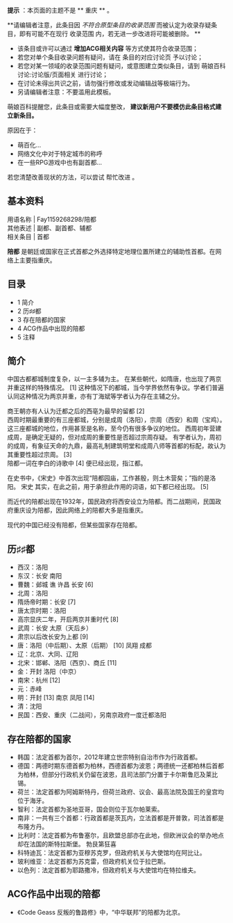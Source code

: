 **提示** ：本页面的主题不是 ** 重庆  ** 。

**请编辑者注意，此条目因 _不符合原型条目的收录范围_ 而被认定为收录存疑条目，即有可能不在现行  收录范围  内，若无进一步改进将可能被删除。 **  

  * 该条目或许可以通过 **增加ACG相关内容** 等方式使其符合收录范围； 
  * 若您对单个条目收录问题有疑问，请在  条目的对应讨论页  予以讨论； 
  * 若您对某一领域的收录范围问题有疑问，或意图建立类似条目，请到  萌娘百科讨论:讨论版/页面相关  进行讨论； 
  * 在讨论未得出共识之前，请勿强行修改或发动编辑战等极端行为。 
  * 另请编辑者注意：不要滥用此模板。 

萌娘百科提醒您，此条目或需要大幅度整改， **建议新用户不要模仿此条目格式建立新条目。**

原因在于：  

  * 萌百化… 
  * 网络文化中对于特定城市的称呼 
  * 在一些RPG游戏中也有副首都… 

若您清楚改善现状的方法，可以尝试  帮忙改进  。

**基本资料**  
---  
用语名称  |  Fay1159268298/陪都   
其他表述  |  副都、副首都、辅都   
相关条目  |  首都   
  
**陪都** 是朝廷或国家在正式首都之外选择特定地理位置所建立的辅助性首都。在网络上主要指重庆。

##  目录

  * 1  简介 
  * 2  历♯♯都 
  * 3  存在陪都的国家 
  * 4  ACG作品中出现的陪都 
  * 5  注释 

##  简介

中国古都都城制度复杂，以一主多辅为主。 在某些朝代，如隋唐，也出现了两京并重这样的特殊情况。  [1]
这种情况下的都城，当今学界依然有争议。学者们普遍认同这种情况为两京并重，亦有丁海斌等学者认为存在主辅之分。

商王朝亦有人认为迁都之后的西亳为最早的留都  [2]  
西周时期最重要的有三座都城，分别是成周（洛阳），宗周（西安）和周（宝鸡）。 这三座都城的地位，作用甚至是名称，至今仍有很多争议的地位。
西周初年营建成周，是确定无疑的，但对成周的重要性是否超过宗周存疑。
有学者认为，周初的成周，有象征天命的九鼎，最高礼制建筑明堂和成周八师等首都的标配，故认为其重要性超过宗周。  [3]  
陪都一词在李白的诗歌中  [4]  便已经出现，指江都。

在史书中，《宋史》中首次出现“陪都园庙，工作甚殷，则土木营矣；”指的是洛阳。  宋史  其实，在此之前，用于承担此作用的词语，如下都已经出现。  [5]

而近代的陪都出现在1932年，国民政府将西安设立为陪都。而二战期间，民国政府重庆设为陪都，因此网络上的陪都大多是指重庆。

现代的中国已经没有陪都，但某些国家存在陪都。

##  历♯♯都

  * 西汉：洛阳 
  * 东汉：长安 南阳 
  * 曹魏：邺城 谯 许昌 长安  [6] 
  * 北周：洛阳 
  * 隋炀帝时期：长安  [7] 
  * 唐太宗时期：洛阳 
  * 高宗显庆二年，开启两京并重时代  [8] 
  * 武周：长安 太原（天后乡） 
  * 肃宗以后改长安为上都  [9] 
  * 唐：洛阳（中后期）、太原（后期）  [10]  凤翔 成都 
  * 辽：北京、大同、辽阳 
  * 北宋：邯郸、洛阳（西京）、商丘  [11] 
  * 金：开封 洛阳（中京） 
  * 南宋：杭州  [12] 
  * 元：赤峰 
  * 明：开封  [13]  南京 凤阳  [14] 
  * 清：沈阳 
  * 民国：西安、重庆（二战间），另南京政府一度迁都洛阳 

##  存在陪都的国家

  * 韩国：法定首都为首尔，2012年建立世宗特别自治市作为行政首都。 
  * 德国：两德时期东德首都为柏林，西德首都为波恩；两德统一还都柏林后首都为柏林，但部分行政机关仍留在波恩，且司法部门分置于卡尔斯鲁厄及莱比锡。 
  * 荷兰：法定首都为阿姆斯特丹，但荷兰政府、议会、最高法院及国王的皇宫均位于海牙。 
  * 智利：法定首都为圣地亚哥，国会则位于瓦尔帕莱索。 
  * 南非：一共有三个首都：行政首都是茨瓦内，立法首都是开普敦，司法首都是布隆方丹。 
  * 比利时：法定首都为布鲁塞尔，且欧盟总部亦在此地，但欧洲议会的举办地点却在法国的斯特拉斯堡。  勃艮第狂喜 
  * 科特迪瓦：法定首都为亚穆苏克罗，但政府机关与大使馆均在阿比让。 
  * 玻利维亚：法定首都为苏克雷，但政府机关位于拉巴斯。 
  * 以色列：法定首都为耶路撒冷，但政府机关与大使馆均在特拉维夫。 

##  ACG作品中出现的陪都

  * 《Code Geass 反叛的鲁路修》中，“中华联邦”的陪都为北京。 